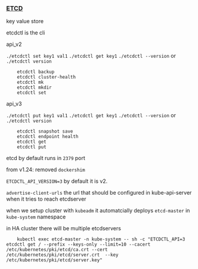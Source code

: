 ### [ETCD](https://github.com/etcd-io/etcd)

key value store

etcdctl is the cli

api_v2

`./etcdctl set key1 val1` `./etcdctl get key1` `./etcdctl --version` or `./etcdctl version`
```
    etcdctl backup
    etcdctl cluster-health
    etcdctl mk
    etcdctl mkdir
    etcdctl set
```

api_v3

`./etcdctl put key1 val1` `./etcdctl get key1` `./etcdctl --version` or `./etcdctl version`
```
    etcdctl snapshot save 
    etcdctl endpoint health
    etcdctl get
    etcdctl put
```

etcd by default runs in `2379` port

from v1.24: removed `dockershim`

`ETCDCTL_API_VERSION=3`  by default it is v2.


`advertise-client-urls` the url that should be configured in kube-api-server when it tries to reach etcdserver

when we setup cluster with `kubeadm` it automatcially deploys `etcd-master` in `kube-system` namespace

in HA cluster there will be multiple etcdservers

```
    kubectl exec etcd-master -n kube-system -- sh -c "ETCDCTL_API=3 etcdctl get / --prefix --keys-only --limit=10 --cacert /etc/kubernetes/pki/etcd/ca.crt --cert /etc/kubernetes/pki/etcd/server.crt  --key /etc/kubernetes/pki/etcd/server.key" 
```


